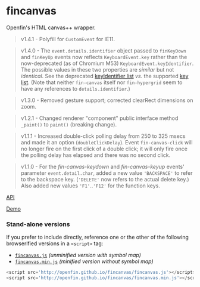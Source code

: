 # fincanvas

Openfin's HTML canvas++ wrapper.

> v1.4.1 - Polyfill for `CustomEvent` for IE11.

> v1.4.0 - The `event.details.identifier` object passed to `finKeyDown` and `finKeyUp` events now reflects `KeyboardEvent.key` rather than the now-deprecated (as of Chromium M53) `KeyboardEvent.keyIdentifier`. The possible values in these two properties are _similar_ but not _identical_. See the deprecated [keyIdentifier list](https://www.w3.org/TR/2009/WD-DOM-Level-3-Events-20090908/#keyset-keyidentifiers) _vs._ the supported [key list](https://developer.mozilla.org/en-US/docs/Web/API/KeyboardEvent/key#Key_values). (Note that neither `fin-canvas` itself nor `fin-hypergrid` seem to have any references to `details.identifier`.)

> v1.3.0 - Removed gesture support; corrected clearRect dimensions on zoom.

> v1.2.1 - Changed renderer "component" public interface method `_paint()` to `paint()` (breaking change).

> v1.1.1 - Increased double-click polling delay from 250 to 325 msecs and made it an option (`doubleClickDelay`). Event `fin-canvas-click` will no longer fire on the first click of a double click; it will only fire once the polling delay has elapsed and there was no second click.

> v1.1.0 - For the *fin-canvas-keydown* and *fin-canvas-keyup* events' parameter `event.detail.char`, added a new value `'BACKSPACE'` to refer to the backspace key. (`'DELETE'` now refers to the actual delete key.) Also added new values `'F1'`..`'F12'` for the function keys.

[API](http://openfin.github.io/fincanvas)

[Demo](http://openfin.github.io/fincanvas/demo.html)

### Stand-alone versions

If you prefer to include directly, reference one or the other of the following browserified versions in a `<script>` tag:

* [`fincanvas.js`](http://openfin.github.io/fincanvas/fincanvas.js) _(unminified version with symbol map)_
* [`fincanvas.min.js`](http://openfin.github.io/fincanvas/fincanvas.min.js) _(minified version without symbol map)_

```javascript
<script src='http://openfin.github.io/fincanvas/fincanvas.js'></script>
<script src='http://openfin.github.io/fincanvas/fincanvas.min.js'></script>
```